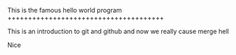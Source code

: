 This is the famous hello world program
++++++++++++++++++++++++++++++++++++++

This is an introduction to git and github
and now we really cause merge hell

Nice

